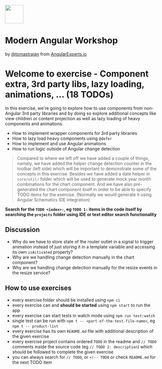 <img height="60" src="https://angularexperts.io/assets/images/logo/angular-experts.svg">

# Modern Angular Workshop

by [@tomastrajan](https://twitter.com/tomastrajan) from [AngularExperts.io](https://angularexperts.io)

# Welcome to exercise - Component extra, 3rd party libs, lazy loading, animations, ... (18 TODOs)

In this exercise, we're going to explore how to use components from non-Angular
3rd party libraries and by doing so explore additional concepts like view children
or content projection as well as lazy loading of heavy components and animations.

- How to implement wrapper components for 3rd party libraries
- How to lazy load heavy components using `@defer`
- How to implement and use Angular animations
- How to run logic outside of Angular change detection

> Compared to where we left off we have added a couple of things, namely, we have added the helper change detection
> counter in the toolbar (left side) which will be important to demonstrate some of the concepts in this exercise.
> Besides we have added a date helper in `core/util/` folder which will be used to generate mock year month combinations
> for the chart component. And we have also pre-generated the chart component itself in order to be able
> to specify TODO items for the exercise. (Normally we would generate it using Angular Schematics IDE integration)

**Search for the  `TODO <index>:`, eg `TODO 1:`  items in the code itself by searching the `projects` folder using IDE or text editor search functionality**


## Discussion

* Why do we have to store state of the router outlet in a signal to trigger animation instead of just storing it in a template variable and accessing its own `isActivated` property?
* Why are we handling change detection manually in the chart component?
* Why are we handling change detection manually for the resize events in the resize service?

## How to use exercises

- every exercise folder should be installed using `npm ci`
- every exercise can and **should be started** using `npm start` to run the app
- every exercise can start tests in watch mode using `npm run test:watch`
- single test can be run with `npm t -- <part-of-the-test-file-name>`, eg `npm t -- product-list`
- every exercise has its own `README.md` file with additional description of the given exercise
- every exercise project contains ordered `TODO` in the readme and `// TODO` comments inside the source code (eg `// TODO 2: description`) which should be followed to complete the given exercise
- you can always search for `// TODO`, or `<!-- TODO` or check `README.md` for the next TODO item

